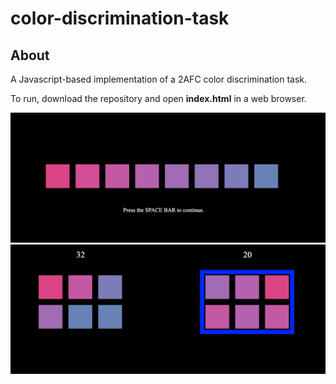 # color-discrimination-task

## About

A Javascript-based implementation of a 2AFC color discrimination task.

To run, download the repository and open **index.html** in a web browser.

![blocks-rainbow-newest](/img/misc/image4.png)
![blocks-rainbow-newest2](/img/misc/image5.png)
